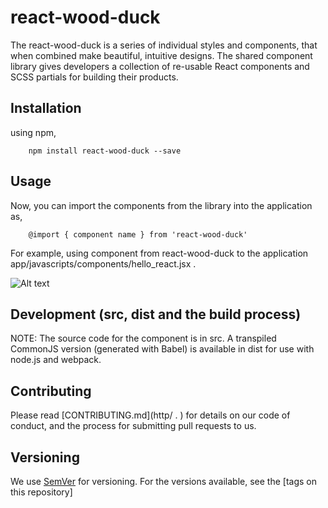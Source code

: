 # react-wood-duck

The react-wood-duck is a series of individual styles and components, that when combined make beautiful, intuitive designs.
The shared component library gives developers a collection of re-usable React components and SCSS partials for building their products.

## Installation

using npm,

        npm install react-wood-duck --save
  
## Usage

Now, you can import the components from the library into the application as,

        @import { component name } from 'react-wood-duck'
 
   For example, using component from react-wood-duck to the application app/javascripts/components/hello_react.jsx .      
        
  ![Alt text](https://user-images.githubusercontent.com/30934662/29230515-456a29cc-7e98-11e7-9fb4-2b1a34a98a55.png)
  
## Development (src, dist and the build process)

NOTE: The source code for the component is in src. A transpiled CommonJS version (generated with Babel) is available in dist for use with node.js and webpack. 

## Contributing

Please read [CONTRIBUTING.md](http/ .     ) for details on our code of conduct, and the process for submitting pull requests to us.

## Versioning

We use [SemVer](http://semver.org/) for versioning. For the versions available, see the [tags on this repository] 

